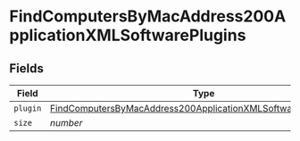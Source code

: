 # FindComputersByMacAddress200ApplicationXMLSoftwarePlugins


## Fields

| Field                                                                                                                                                         | Type                                                                                                                                                          | Required                                                                                                                                                      | Description                                                                                                                                                   | Example                                                                                                                                                       |
| ------------------------------------------------------------------------------------------------------------------------------------------------------------- | ------------------------------------------------------------------------------------------------------------------------------------------------------------- | ------------------------------------------------------------------------------------------------------------------------------------------------------------- | ------------------------------------------------------------------------------------------------------------------------------------------------------------- | ------------------------------------------------------------------------------------------------------------------------------------------------------------- |
| `plugin`                                                                                                                                                      | [FindComputersByMacAddress200ApplicationXMLSoftwarePluginsPlugin](../../models/operations/findcomputersbymacaddress200applicationxmlsoftwarepluginsplugin.md) | :heavy_minus_sign:                                                                                                                                            | N/A                                                                                                                                                           |                                                                                                                                                               |
| `size`                                                                                                                                                        | *number*                                                                                                                                                      | :heavy_minus_sign:                                                                                                                                            | N/A                                                                                                                                                           | 1                                                                                                                                                             |
